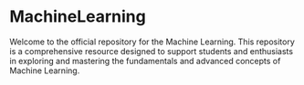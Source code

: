 # MachineLearning
Welcome to the official repository for the Machine Learning. This repository is a comprehensive resource designed to support students and enthusiasts in exploring and mastering the fundamentals and advanced concepts of Machine Learning.
